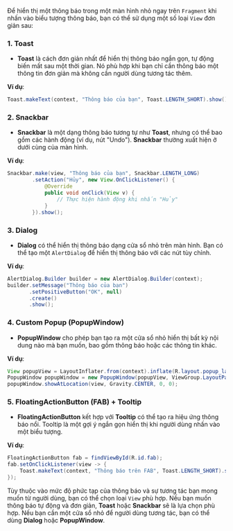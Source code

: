 Để hiển thị một thông báo trong một màn hình nhỏ ngay trên `Fragment` khi nhấn vào biểu tượng thông báo, bạn có thể sử dụng một số loại `View` đơn giản sau:

### 1. **Toast**
   - **Toast** là cách đơn giản nhất để hiển thị thông báo ngắn gọn, tự động biến mất sau một thời gian. Nó phù hợp khi bạn chỉ cần thông báo một thông tin đơn giản mà không cần người dùng tương tác thêm.

   **Ví dụ**:
   ```java
   Toast.makeText(context, "Thông báo của bạn", Toast.LENGTH_SHORT).show();
   ```

### 2. **Snackbar**
   - **Snackbar** là một dạng thông báo tương tự như **Toast**, nhưng có thể bao gồm các hành động (ví dụ, nút "Undo"). **Snackbar** thường xuất hiện ở dưới cùng của màn hình.

   **Ví dụ**:
   ```java
   Snackbar.make(view, "Thông báo của bạn", Snackbar.LENGTH_LONG)
           .setAction("Hủy", new View.OnClickListener() {
               @Override
               public void onClick(View v) {
                   // Thực hiện hành động khi nhấn "Hủy"
               }
           }).show();
   ```

### 3. **Dialog**
   - **Dialog** có thể hiển thị thông báo dạng cửa sổ nhỏ trên màn hình. Bạn có thể tạo một `AlertDialog` để hiển thị thông báo với các nút tùy chỉnh.

   **Ví dụ**:
   ```java
   AlertDialog.Builder builder = new AlertDialog.Builder(context);
   builder.setMessage("Thông báo của bạn")
          .setPositiveButton("OK", null)
          .create()
          .show();
   ```

### 4. **Custom Popup (PopupWindow)**
   - **PopupWindow** cho phép bạn tạo ra một cửa sổ nhỏ hiển thị bất kỳ nội dung nào mà bạn muốn, bao gồm thông báo hoặc các thông tin khác.

   **Ví dụ**:
   ```java
   View popupView = LayoutInflater.from(context).inflate(R.layout.popup_layout, null);
   PopupWindow popupWindow = new PopupWindow(popupView, ViewGroup.LayoutParams.WRAP_CONTENT, ViewGroup.LayoutParams.WRAP_CONTENT);
   popupWindow.showAtLocation(view, Gravity.CENTER, 0, 0);
   ```

### 5. **FloatingActionButton (FAB) + Tooltip**
   - **FloatingActionButton** kết hợp với **Tooltip** có thể tạo ra hiệu ứng thông báo nổi. Tooltip là một gợi ý ngắn gọn hiển thị khi người dùng nhấn vào một biểu tượng.

   **Ví dụ**:
   ```java
   FloatingActionButton fab = findViewById(R.id.fab);
   fab.setOnClickListener(view -> {
       Toast.makeText(context, "Thông báo trên FAB", Toast.LENGTH_SHORT).show();
   });
   ```

Tùy thuộc vào mức độ phức tạp của thông báo và sự tương tác bạn mong muốn từ người dùng, bạn có thể chọn loại `View` phù hợp. Nếu bạn muốn thông báo tự động và đơn giản, **Toast** hoặc **Snackbar** sẽ là lựa chọn phù hợp. Nếu bạn cần một cửa sổ nhỏ để người dùng tương tác, bạn có thể dùng **Dialog** hoặc **PopupWindow**.
